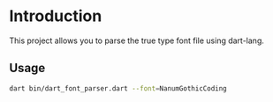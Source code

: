 # Introduction

This project allows you to parse the true type font file using dart-lang.

## Usage

```bash
dart bin/dart_font_parser.dart --font=NanumGothicCoding
```
